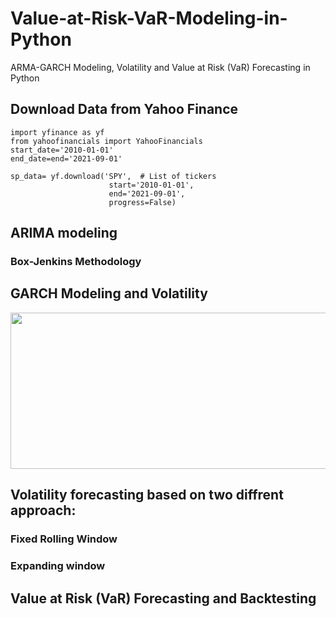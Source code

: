 # Value-at-Risk-VaR-Modeling-in-Python
ARMA-GARCH Modeling, Volatility and Value at Risk (VaR) Forecasting in Python
## Download Data from Yahoo Finance
```
import yfinance as yf
from yahoofinancials import YahooFinancials
start_date='2010-01-01'
end_date=end='2021-09-01'

sp_data= yf.download('SPY',  # List of tickers
                      start='2010-01-01', 
                      end='2021-09-01', 
                      progress=False)
```
## ARIMA modeling

### Box-Jenkins Methodology

## GARCH Modeling and Volatility 

<img src="" width="600" height="250">


## Volatility forecasting based on two diffrent approach:

### Fixed Rolling Window
### Expanding window


## Value at Risk (VaR) Forecasting and Backtesting



